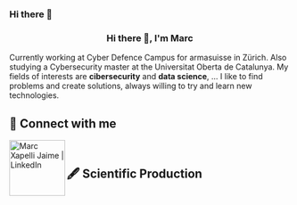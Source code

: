 ### Hi there 👋
<h3 align="center">Hi there 👋, I'm Marc</h3>

Currently working at Cyber Defence Campus for armasuisse in Zürich. Also studying a Cybersecurity master at the Universitat Oberta de Catalunya. My fields of interests are **cibersecurity** and **data science**, ... I like to find problems and create solutions, always willing to try and learn new technologies.

<h2>💬 Connect with me</h2>

<a href="https://www.linkedin.com/in/marcxapelli/"><img align="left" src="https://media.licdn.com/dms/image/D4D03AQHnFusqVjC8KQ/profile-displayphoto-shrink_400_400/0/1665779752330?e=1698883200&v=beta&t=IoPuxUkA9h9mEsI5vl_d3C1FNVGU8aifQwOnesi_x9g" alt="Marc Xapelli Jaime | LinkedIn" width="100px"/></a>

<br>


<h2>🖋 Scientific Production</h2>
<!---
<h3>📄 Papers</h3>


<h3>🖥 Software</h3>


<h3>👨🏽‍💼 Congresses</h3>


<h3>📊 Posters</h3>

-->


